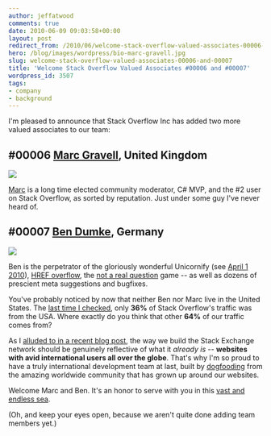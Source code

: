 ```yaml
---
author: jeffatwood
comments: true
date: 2010-06-09 09:03:58+00:00
layout: post
redirect_from: /2010/06/welcome-stack-overflow-valued-associates-00006-and-00007
hero: /blog/images/wordpress/bio-marc-gravell.jpg
slug: welcome-stack-overflow-valued-associates-00006-and-00007
title: 'Welcome Stack Overflow Valued Associates #00006 and #00007'
wordpress_id: 3507
tags:
- company
- background
---
```



I'm pleased to announce that Stack Overflow Inc has added two more valued associates to our team:





## #00006 [Marc Gravell](http://stackoverflow.com/users/23354/marc-gravell), United Kingdom





![](/blog/images/wordpress/bio-marc-gravell.jpg)



[Marc](http://marcgravell.blogspot.com/) is a long time elected community moderator, C# MVP, and the #2 user on Stack Overflow, as sorted by reputation. Just under some guy I've never heard of.





## #00007 [Ben Dumke](http://stackoverflow.com/users/115866/balpha), Germany





![](/blog/images/wordpress/bio-ben-dumke.jpg)



Ben is the perpetrator of the gloriously wonderful Unicornify (see [April 1 2010](http://blog.stackoverflow.com/2010/03/reminder-its-april-1st/)), [HREF overflow](http://meta.stackoverflow.com/questions/21600), the [not a real question](http://notarealquestion.appspot.com/) game -- as well as dozens of prescient meta suggestions and bugfixes.



You've probably noticed by now that neither Ben nor Marc live in the United States. The [last time I checked](http://blog.stackoverflow.com/2009/01/where-in-the-world-do-stack-overflow-users-come-from/), only **36%** of Stack Overflow's traffic was from the USA. Where exactly do you think that other **64%** of our traffic comes from?



As I [alluded to in a recent blog post](http://www.codinghorror.com/blog/2010/05/on-working-remotely.html), the way we build the Stack Exchange network should be genuinely reflective of what it _already is_ -- **websites with avid international users all over the globe**. That's why I'm so proud to have a truly international development team at last, built by [dogfooding](http://blog.stackoverflow.com/2010/01/eating-our-own-careers-dogfood/) from the amazing worldwide community that has grown up around our websites.



Welcome Marc and Ben. It's an honor to serve with you in this [vast and endless sea](http://www.codinghorror.com/blog/2010/06/the-vast-and-endless-sea.html).



(Oh, and keep your eyes open, because we aren't quite done adding team members yet.)


